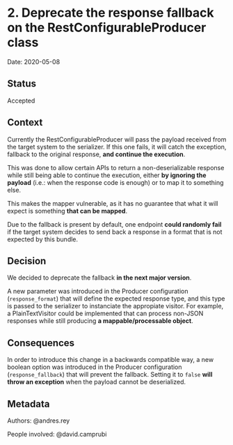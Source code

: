 # 2. Deprecate the response fallback on the RestConfigurableProducer class

Date: 2020-05-08

## Status

Accepted

## Context

Currently the RestConfigurableProducer will pass the payload received from the target system to the serializer. If this one fails, it will catch the exception, fallback to the original response, **and continue the execution**.

This was done to allow certain APIs to return a non-deserializable response while still being able to continue the execution, either **by ignoring the payload** (i.e.: when the response code is enough) or to map it to something else.

This makes the mapper vulnerable, as it has no guarantee that what it will expect is something **that can be mapped**.

Due to the fallback is present by default, one endpoint **could randomly fail** if the target system decides to send back a response in a format that is not expected by this bundle.

## Decision

We decided to deprecate the fallback **in the next major version**. 

A new parameter was introduced in the Producer configuration (`response_format`) that will define the expected response type, and this type is passed to the serializer to instanciate the appropiate visitor. For example, a PlainTextVisitor could be implemented that can process non-JSON responses while still producing **a mappable/processable object**.    

## Consequences

In order to introduce this change in a backwards compatible way, a new boolean option was introduced in the Producer configuration (`response_fallback`) that will prevent the fallback. Setting it to `false` **will throw an exception** when the payload cannot be deserialized.

## Metadata
Authors: @andres.rey

People involved: @david.camprubi
